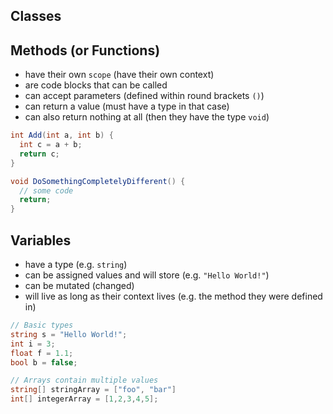 ## Classes

## Methods (or Functions)

- have their own `scope` (have their own context)
- are code blocks that can be called
- can accept parameters (defined within round brackets `()`)
- can return a value (must have a type in that case)
- can also return nothing at all (then they have the type `void`)

```cs
int Add(int a, int b) {
  int c = a + b;
  return c;
}

void DoSomethingCompletelyDifferent() {
  // some code
  return;
}
```

## Variables

- have a type (e.g. `string`)
- can be assigned values and will store (e.g. `"Hello World!"`)
- can be mutated (changed)
- will live as long as their context lives (e.g. the method they were defined in)

```cs
// Basic types
string s = "Hello World!";
int i = 3;
float f = 1.1;
bool b = false;

// Arrays contain multiple values
string[] stringArray = ["foo", "bar"]
int[] integerArray = [1,2,3,4,5];
```
